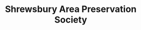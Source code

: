 ---
layout: repo
title: "Shrewsbury Area Preservation Society"
id: 14866
permalink: repos/14866/
---